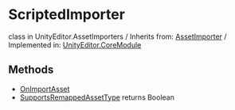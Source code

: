 # ScriptedImporter
class in UnityEditor.AssetImporters
 / Inherits from: <a href="https://docs.unity3d.com/6000.0/Documentation/ScriptReference/AssetImporter.html" target="_blank">AssetImporter</a> / Implemented in: <a href="https://docs.unity3d.com/6000.0/Documentation/ScriptReference/UnityEditor.CoreModule.html" target="_blank">UnityEditor.CoreModule</a>
## Methods
- <a href="https://docs.unity3d.com/6000.0/Documentation/ScriptReference/ScriptedImporter.OnImportAsset.html" target="_blank">OnImportAsset</a>
- <a href="https://docs.unity3d.com/6000.0/Documentation/ScriptReference/ScriptedImporter.SupportsRemappedAssetType.html" target="_blank">SupportsRemappedAssetType</a> returns Boolean
